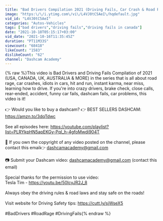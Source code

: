 ```yaml
---
title: "Bad Drivers Compilation 2021 (Driving Fails, Car Crash & Road Rage) #71"
image: "https:\/\/i.ytimg.com\/vi\/L4VJ0tC5AeI\/hqdefault.jpg"
vid_id: "L4VJ0tC5AeI"
categories: "Autos-Vehicles"
tags: ["bad drivers","driving fails","driving fails in canada"]
date: "2021-10-18T05:15:17+03:00"
vid_date: "2021-10-16T11:35:45Z"
duration: "PT11M33S"
viewcount: "68418"
likeCount: "1583"
dislikeCount: "62"
channel: "Dashcam Academy"
---
```

{% raw %}This video is Bad Drivers and Driving Fails Compilation of 2021 (USA, CANADA, UK, AUSTRALIA &amp; MORE) in the series that is all about road rage, car crashes, idiots in cars, hit and run, instant karma, near miss, learning how to drive. If you're into crazy drivers, brake check, close calls, rear-ended, accident, funny car fails, dashcam fails, car problems, this video is it!<br /><br />👉 Would you like to buy a dashcam?  👉 BEST SELLERS DASHCAM:  <a rel="nofollow" target="blank" href="https://amzn.to/3dqTdwc">https://amzn.to/3dqTdwc</a><br /><br /> See all episodes here: <a rel="nofollow" target="blank" href="https://youtube.com/playlist?list=PLRYkpHN5apEKGy-PqI_h-4gfoMwdi904T">https://youtube.com/playlist?list=PLRYkpHN5apEKGy-PqI_h-4gfoMwdi904T</a><br /><br />🔴 If you own the copyright of any video posted on the channel, please contact this email👉 dashcamacademy@gmail.com<br /><br />📷 Submit your Dashcam video: dashcamacademy@gmail.com (contact this email)<br /><br />Special thanks for the permission to use video: <br /> Tesla Tim - <a rel="nofollow" target="blank" href="https://youtu.be/50IcyJR2J_8">https://youtu.be/50IcyJR2J_8</a><br /><br />Always obey the driving rules &amp; road laws and stay safe on the roads!<br /><br />Visit website for Driving Safety tips: <a rel="nofollow" target="blank" href="https://cutt.ly/sjWseX5">https://cutt.ly/sjWseX5</a><br /><br />#BadDrivers #RoadRage #DrivingFails{% endraw %}
